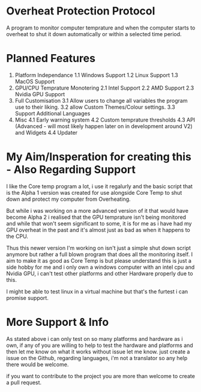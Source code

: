 # Overheat Protection Protocol
 A program to monitor computer temprature and when the computer starts to overheat to shut it down automatically or within a selected time period.

# Planned Features
 1. Platform Independance
 	1.1 Windows Support
 	1.2 Linux Support
 	1.3 MacOS Support
 2. GPU/CPU Temprature Monotering
	2.1 Intel Support
	2.2 AMD Support
	2.3 Nvidia GPU Support
 3. Full Customisation
 	3.1 Allow users to change all variables the program use to their liking.
 	3.2 allow Custom Themes/Colour settings.
 	3.3 Support Additional Languages
 4. Misc
	4.1 Early warning system
	4.2 Custom temprature thresholds
	4.3 API (Advanced - will most likely happen later on in development around V2) and Widgets
	4.4 Updater

# My Aim/Insperation for creating this - Also Regarding Support
I like the Core temp program a lot, i use it regalurly and the basic script that is the Alpha 1 version was created for use alongside Core Temp to shut down and protect my computer from Overheating.

But while i was working on a more advanced version of it that would have become Alpha 2 i realised that the GPU temprature isn't being monitored and while that won't seem significant to some, it is for me as i have had my GPU overheat in the past and it's almost just as bad as when it happens to the CPU.

Thus this newer version I'm working on isn't just a simple shut down script anymore but rather a full blown program that does all the monitoring itself. I aim to make it as good as Core Temp is but please understand this is just a side hobby for me and i only own a windows computer with an intel cpu and Nvidia GPU, i can't test other platforms and other Hardware properly due to this.

I might be able to test linux in a virtual machine but that's the furtest i can promise support.

# More Support & Info
As stated above i can only test on so many platforms and hardware as i own, if any of you are willing to help to test the hardware and platforms and then let me know on what it works without issue let me know. just create a issue on the Github, regarding languages, i'm not a translator so any help there would be welcome.

if you want to contribute to the project you are more than welcome to create a pull request.